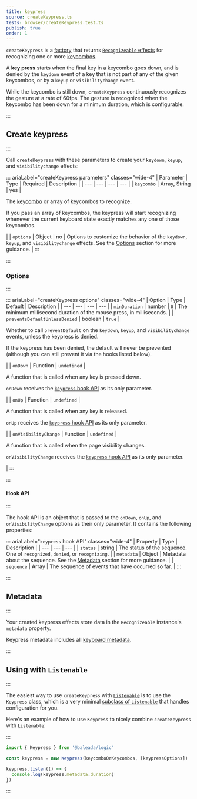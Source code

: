 ```yaml
---
title: keypress
source: createKeypress.ts
tests: browser/createKeypress.test.ts
publish: true
order: 1
---
```


`createKeypress` is a [factory](/docs/logic/factories-overview) that returns [`Recognizeable` effects](/docs/logic/classes/recognizeable#effect-workflow) for recognizing one or more [keycombos](/docs/logic/keycombo-overview.md).

A **key press** starts when the final key in a keycombo goes down, and is denied by the `keydown` event of a key that is not part of any of the given keycombos, or by a `keyup` or `visibilitychange` event.

While the keycombo is still down, `createKeypress` continuously recognizes the gesture at a rate of 60fps. The gesture is recognized when the keycombo has been down for a minimum duration, which is configurable.


:::
## Create keypress
:::

Call `createKeypress` with these parameters to create your `keydown`, `keyup`, and `visibilitychange` effects:

::: ariaLabel="createKeypress parameters" classes="wide-4"
| Parameter | Type | Required | Description |
| --- | --- | --- | --- |
| `keycombo` | Array, String | yes | <p>The [keycombo](/docs/logic/keycombo-overview) or array of keycombos to recognize.</p><p>If you pass an array of keycombos, the keypress will start recognizing whenever the current keyboard state exactly matches any one of those keycombos.</p> |
| `options` | Object | no | Options to customize the behavior of the `keydown`, `keyup`, and `visibilitychange` effects. See the [Options](#options) section for more guidance. |
:::


:::
### Options
:::

::: ariaLabel="createKeypress options" classes="wide-4"
| Option | Type | Default | Description |
| --- | --- | --- | --- |
| `minDuration` | number | `0` | The minimum millisecond duration of the mouse press, in milliseconds. |
| `preventsDefaultUnlessDenied` | boolean | `true` | <p>Whether to call `preventDefault` on the `keydown`, `keyup`, and `visibilitychange` events, unless the keypress is denied.</p><p>If the keypress has been denied, the default will never be prevented (although you can still prevent it via the hooks listed below).</p> |
| `onDown` | Function | `undefined` | <p>A function that is called when any key is pressed down.</p><p>`onDown` receives the [`keypress` hook API](#hook-api) as its only parameter.</p> |
| `onUp` | Function | `undefined` | <p>A function that is called when any key is released.</p><p>`onUp` receives the [`keypress` hook API](#hook-api) as its only parameter.</p> |
| `onVisibilityChange` | Function | `undefined` | <p>A function that is called when the page visibility changes.</p><p>`onVisibilityChange` receives the [`keypress` hook API](#hook-api) as its only parameter.</p> |
:::


:::
#### Hook API
:::

The hook API is an object that is passed to the `onDown`, `onUp`, and `onVisibilityChange` options as their only parameter. It contains the following properties:

::: ariaLabel="`keypress` hook API" classes="wide-4"
| Property | Type | Description |
| --- | --- | --- |
| `status` | string | The status of the sequence. One of `recognized`, `denied`, or `recognizing`. |
| `metadata` | Object | Metadata about the sequence. See the [Metadata](#metadata) section for more guidance. |
| `sequence` | Array | The sequence of events that have occurred so far. |
:::


:::
## Metadata
:::

Your created keypress effects store data in the `Recognizeable` instance's `metadata` property.

Keypress metadata includes all [keyboard metadata](/docs/logic/factories/recognizeable-effects-overview#keyboard-metadata).

:::
## Using with `Listenable`
:::

The easiest way to use `createKeypress` with [`Listenable`](/docs/logic/classes/listenable) is to use the `Keypress` class, which is a very minimal [subclass of `Listenable`](/docs/logic/factories/recognizeable-overview#listenable-subclasses) that handles configuration for you.

Here's an example of how to use `Keypress` to nicely combine `createKeypress` with `Listenable`:

:::
```ts
import { Keypress } from '@baleada/logic'

const keypress = new Keypress(keycomboOrKeycombos, [keypressOptions])

keypress.listen(() => {
  console.log(keypress.metadata.duration)
})
```
:::

